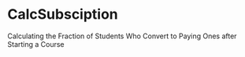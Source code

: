 # CalcSubsciption
Calculating the Fraction of Students Who Convert to Paying Ones after Starting a Course
